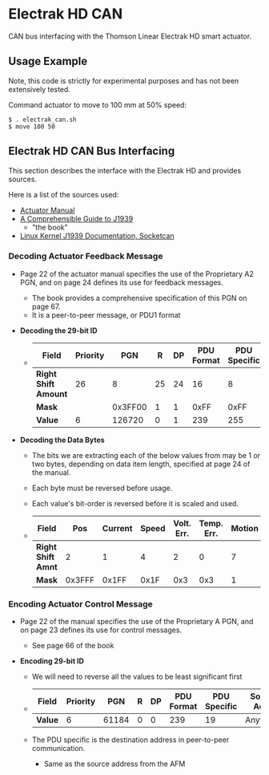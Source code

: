 # Electrak HD CAN
CAN bus interfacing with the Thomson Linear Electrak HD smart actuator.

## Usage Example

Note, this code is strictly for experimental purposes and has not been extensively tested.

Command actuator to move to 100 mm at 50% speed:

```shell
$ . electrak_can.sh
$ move 100 50
```

## Electrak HD CAN Bus Interfacing

This section describes the interface with the Electrak HD and provides sources.

Here is a list of the sources used:

- [Actuator Manual](https://www.thomsonlinear.com/downloads/actuators/Electrak_HD_Installation_Operation_mnen.pdf)
- [A Comprehensible Guide to J1939](https://copperhilltech.com/a-comprehensible-guide-to-j1939/)
  - "the book"
- [Linux Kernel J1939 Documentation, Socketcan](https://www.kernel.org/doc/html/latest/networking/j1939.html)

### Decoding Actuator Feedback Message

- Page 22 of the actuator manual specifies the use of the Proprietary A2 PGN, and on page 24 defines its use for feedback messages.

  - The book provides a comprehensive specification of this PGN on page 67.
  - It is a peer-to-peer message, or PDU1 format

- **Decoding the 29-bit ID**

  - | **Field**              | Priority | PGN     | R    | DP   | PDU Format | PDU Specific | Source Addr. |
    | ---------------------- | -------- | ------- | ---- | ---- | ---------- | ------------ | ------------ |
    | **Right Shift Amount** | 26       | 8       | 25   | 24   | 16         | 8            |              |
    | **Mask**               |          | 0x3FF00 | 1    | 1    | 0xFF       | 0xFF         | 0xFF         |
    | **Value**              | 6        | 126720  | 0    | 1    | 239        | 255          | 19           |

- **Decoding the Data Bytes**

  - The bits we are extracting each of the below values from may be 1 or two bytes, depending on data item length, specified at page 24 of the manual.

  - Each byte must be reversed before usage.

  - Each value's bit-order is reversed before it is scaled and used.

  - | Field                | Pos    | Current | Speed | Volt. Err. | Temp. Err. | Motion | Ovrld | Backdrv | Param | Sat. | Fatal |
    | -------------------- | ------ | ------- | ----- | ---------- | ---------- | ------ | ----- | ------- | ----- | ---- | ----- |
    | **Right Shift Amnt** | 2      | 1       | 4     | 2          | 0          | 7      | 6     | 5       | 4     | 3    | 2     |
    | **Mask**             | 0x3FFF | 0x1FF   | 0x1F  | 0x3        | 0x3        | 1      | 1     | 1       | 1     | 1    | 1     |

    

### Encoding Actuator Control Message

- Page 22 of the manual specifies the use of the Proprietary A PGN, and on page 23 defines its use for control messages.

  - See page 66 of the book

- **Encoding 29-bit ID**

  - We will need to reverse all the values to be least significant first

  - | **Field** | Priority | PGN   | R    | DP   | PDU Format | PDU Specific | Source Addr. |
    | --------- | -------- | ----- | ---- | ---- | ---------- | ------------ | ------------ |
    | **Value** | 6        | 61184 | 0    | 0    | 239        | 19           | Anything?    |

  - The PDU specific is the destination address in peer-to-peer communication.

    - Same as the source address from the AFM
